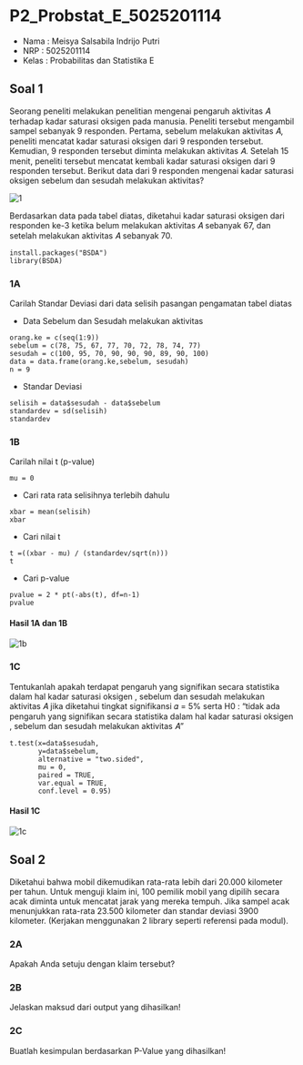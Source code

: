 # P2_Probstat_E_5025201114

* Nama  : Meisya Salsabila Indrijo Putri 
* NRP   : 5025201114
* Kelas : Probabilitas dan Statistika E

## Soal 1
Seorang peneliti melakukan penelitian mengenai pengaruh aktivitas 𝐴 terhadap kadar saturasi oksigen pada manusia. Peneliti tersebut mengambil sampel sebanyak 9 responden. Pertama, sebelum melakukan aktivitas 𝐴, peneliti mencatat kadar saturasi oksigen dari 9 responden tersebut. Kemudian, 9 responden tersebut diminta melakukan aktivitas 𝐴. Setelah 15 menit, peneliti tersebut mencatat kembali kadar saturasi oksigen dari 9 responden tersebut. Berikut data dari 9 responden mengenai kadar saturasi oksigen sebelum dan sesudah melakukan aktivitas?

![1](https://user-images.githubusercontent.com/94627623/170870568-23dd8c2f-f763-475c-8823-01f856c8bf72.jpg)

Berdasarkan data pada tabel diatas, diketahui kadar saturasi oksigen dari responden ke-3 ketika belum melakukan aktivitas 𝐴 sebanyak 67, dan setelah melakukan aktivitas 𝐴 sebanyak 70.
```
install.packages("BSDA")
library(BSDA)
```
### 1A
Carilah Standar Deviasi dari data selisih pasangan pengamatan tabel diatas
* Data Sebelum dan Sesudah melakukan aktivitas
```
orang.ke = c(seq(1:9))
sebelum = c(78, 75, 67, 77, 70, 72, 78, 74, 77)
sesudah = c(100, 95, 70, 90, 90, 90, 89, 90, 100)
data = data.frame(orang.ke,sebelum, sesudah)
n = 9
```
* Standar Deviasi
```
selisih = data$sesudah - data$sebelum
standardev = sd(selisih)
standardev
```
### 1B
Carilah nilai t (p-value)
```
mu = 0
```
* Cari rata rata selisihnya terlebih dahulu
```
xbar = mean(selisih)
xbar
```
* Cari nilai t
```
t =((xbar - mu) / (standardev/sqrt(n)))
t
```
* Cari p-value
```
pvalue = 2 * pt(-abs(t), df=n-1)
pvalue
```
#### Hasil 1A dan 1B
![1b](https://user-images.githubusercontent.com/94627623/170870571-f7766ac6-c6ed-4510-a505-accaf9aa91c6.jpg)
### 1C
Tentukanlah apakah terdapat pengaruh yang signifikan secara statistika dalam hal kadar saturasi oksigen , sebelum dan sesudah melakukan aktivitas 𝐴 jika diketahui tingkat signifikansi 𝛼 = 5% serta H0 : “tidak ada pengaruh yang signifikan secara statistika dalam hal kadar saturasi oksigen , sebelum dan sesudah melakukan aktivitas 𝐴”
```
t.test(x=data$sesudah, 
       y=data$sebelum,
       alternative = "two.sided", 
       mu = 0, 
       paired = TRUE, 
       var.equal = TRUE, 
       conf.level = 0.95)
```
#### Hasil 1C
![1c](https://user-images.githubusercontent.com/94627623/170870573-e0f2a513-8fe2-4a6b-876f-8c63abe04c33.jpg)


## Soal 2
Diketahui bahwa mobil dikemudikan rata-rata lebih dari 20.000 kilometer per tahun. Untuk menguji klaim ini, 100 pemilik mobil yang dipilih secara acak diminta untuk mencatat jarak yang mereka tempuh. Jika sampel acak menunjukkan rata-rata 23.500 kilometer dan standar deviasi 3900 kilometer. (Kerjakan menggunakan 2 library seperti referensi pada modul).
### 2A
Apakah Anda setuju dengan klaim tersebut?
### 2B
Jelaskan maksud dari output yang dihasilkan!
### 2C
Buatlah kesimpulan berdasarkan P-Value yang dihasilkan!
